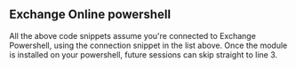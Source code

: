 ## Exchange Online powershell

All the above code snippets assume you're connected to Exchange Powershell, using the connection snippet in the list above.
Once the module is installed on your powershell, future sessions can skip straight to line 3.
